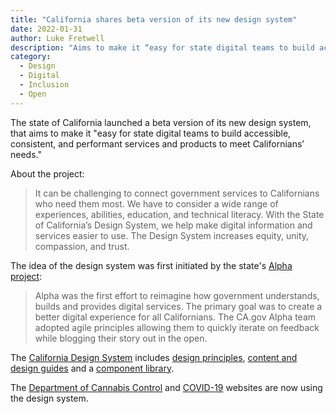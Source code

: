 ```yaml
---
title: "California shares beta version of its new design system"
date: 2022-01-31 
author: Luke Fretwell
description: "Aims to make it “easy for state digital teams to build accessible, consistent, and performant services and products to meet Californians’ needs.”"
category:
  - Design
  - Digital
  - Inclusion
  - Open
---
```


The state of California launched a beta version of its new design system, that aims to make it "easy for state digital teams to build accessible, consistent, and performant services and products to meet Californians’ needs."

About the project:

> It can be challenging to connect government services to Californians who need them most. We have to consider a wide range of experiences, abilities, education, and technical literacy. With the State of California’s Design System, we help make digital information and services easier to use. The Design System increases equity, unity, compassion, and trust.

The idea of the design system was first initiated by the state's [Alpha project](https://alpha.ca.gov/):

> Alpha was the first effort to reimagine how government understands, builds and provides digital services. The primary goal was to create a better digital experience for all Californians. The CA.gov Alpha team adopted agile principles allowing them to quickly iterate on feedback while blogging their story out in the open.

The [California Design System](https://designsystem.webstandards.ca.gov/) includes [design principles](https://designsystem.webstandards.ca.gov/principles/), [content and design guides](https://designsystem.webstandards.ca.gov/style/content/) and a [component library](https://designsystem.webstandards.ca.gov/components/).

The [Department of Cannabis Control](https://cannabis.ca.gov/) and [COVID-19](https://covid19.ca.gov/) websites are now using the design system.

